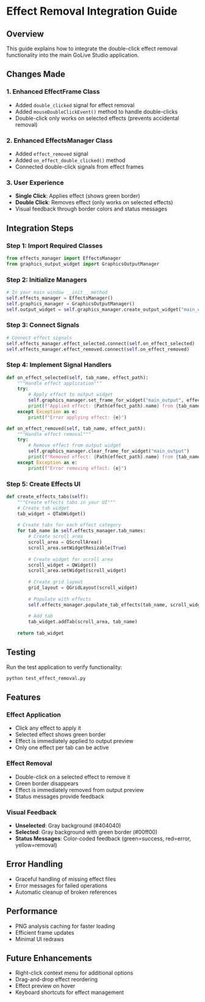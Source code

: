 # Effect Removal Integration Guide

## Overview
This guide explains how to integrate the double-click effect removal functionality into the main GoLive Studio application.

## Changes Made

### 1. Enhanced EffectFrame Class
- Added `double_clicked` signal for effect removal
- Added `mouseDoubleClickEvent()` method to handle double-clicks
- Double-click only works on selected effects (prevents accidental removal)

### 2. Enhanced EffectsManager Class
- Added `effect_removed` signal
- Added `on_effect_double_clicked()` method
- Connected double-click signals from effect frames

### 3. User Experience
- **Single Click**: Applies effect (shows green border)
- **Double Click**: Removes effect (only works on selected effects)
- Visual feedback through border colors and status messages

## Integration Steps

### Step 1: Import Required Classes
```python
from effects_manager import EffectsManager
from graphics_output_widget import GraphicsOutputManager
```

### Step 2: Initialize Managers
```python
# In your main window __init__ method
self.effects_manager = EffectsManager()
self.graphics_manager = GraphicsOutputManager()
self.output_widget = self.graphics_manager.create_output_widget("main_output")
```

### Step 3: Connect Signals
```python
# Connect effect signals
self.effects_manager.effect_selected.connect(self.on_effect_selected)
self.effects_manager.effect_removed.connect(self.on_effect_removed)
```

### Step 4: Implement Signal Handlers
```python
def on_effect_selected(self, tab_name, effect_path):
    """Handle effect application"""
    try:
        # Apply effect to output widget
        self.graphics_manager.set_frame_for_widget("main_output", effect_path)
        print(f"Applied effect: {Path(effect_path).name} from {tab_name}")
    except Exception as e:
        print(f"Error applying effect: {e}")

def on_effect_removed(self, tab_name, effect_path):
    """Handle effect removal"""
    try:
        # Remove effect from output widget
        self.graphics_manager.clear_frame_for_widget("main_output")
        print(f"Removed effect: {Path(effect_path).name} from {tab_name}")
    except Exception as e:
        print(f"Error removing effect: {e}")
```

### Step 5: Create Effects UI
```python
def create_effects_tabs(self):
    """Create effects tabs in your UI"""
    # Create tab widget
    tab_widget = QTabWidget()
    
    # Create tabs for each effect category
    for tab_name in self.effects_manager.tab_names:
        # Create scroll area
        scroll_area = QScrollArea()
        scroll_area.setWidgetResizable(True)
        
        # Create widget for scroll area
        scroll_widget = QWidget()
        scroll_area.setWidget(scroll_widget)
        
        # Create grid layout
        grid_layout = QGridLayout(scroll_widget)
        
        # Populate with effects
        self.effects_manager.populate_tab_effects(tab_name, scroll_widget, grid_layout)
        
        # Add tab
        tab_widget.addTab(scroll_area, tab_name)
    
    return tab_widget
```

## Testing

Run the test application to verify functionality:
```bash
python test_effect_removal.py
```

## Features

### Effect Application
- Click any effect to apply it
- Selected effect shows green border
- Effect is immediately applied to output preview
- Only one effect per tab can be active

### Effect Removal
- Double-click on a selected effect to remove it
- Green border disappears
- Effect is immediately removed from output preview
- Status messages provide feedback

### Visual Feedback
- **Unselected**: Gray background (#404040)
- **Selected**: Gray background with green border (#00ff00)
- **Status Messages**: Color-coded feedback (green=success, red=error, yellow=removal)

## Error Handling
- Graceful handling of missing effect files
- Error messages for failed operations
- Automatic cleanup of broken references

## Performance
- PNG analysis caching for faster loading
- Efficient frame updates
- Minimal UI redraws

## Future Enhancements
- Right-click context menu for additional options
- Drag-and-drop effect reordering
- Effect preview on hover
- Keyboard shortcuts for effect management